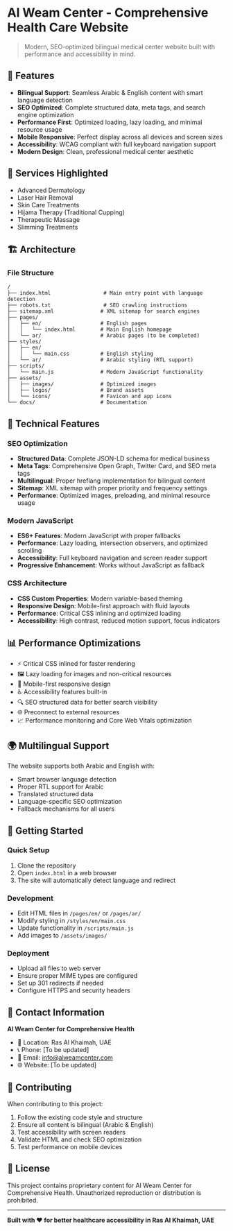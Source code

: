 # Al Weam Center - Comprehensive Health Care Website

> Modern, SEO-optimized bilingual medical center website built with performance and accessibility in mind.

## 🌟 Features

- **Bilingual Support**: Seamless Arabic & English content with smart language detection
- **SEO Optimized**: Complete structured data, meta tags, and search engine optimization
- **Performance First**: Optimized loading, lazy loading, and minimal resource usage  
- **Mobile Responsive**: Perfect display across all devices and screen sizes
- **Accessibility**: WCAG compliant with full keyboard navigation support
- **Modern Design**: Clean, professional medical center aesthetic

## 🚀 Services Highlighted

- Advanced Dermatology
- Laser Hair Removal  
- Skin Care Treatments
- Hijama Therapy (Traditional Cupping)
- Therapeutic Massage
- Slimming Treatments

## 🏗️ Architecture

### File Structure
```
/
├── index.html                 # Main entry point with language detection
├── robots.txt                 # SEO crawling instructions
├── sitemap.xml               # XML sitemap for search engines
├── pages/
│   ├── en/                   # English pages
│   │   └── index.html        # Main English homepage
│   └── ar/                   # Arabic pages (to be completed)
├── styles/
│   ├── en/
│   │   └── main.css          # English styling
│   └── ar/                   # Arabic styling (RTL support)
├── scripts/
│   └── main.js               # Modern JavaScript functionality
├── assets/
│   ├── images/               # Optimized images
│   ├── logos/                # Brand assets
│   └── icons/                # Favicon and app icons
└── docs/                     # Documentation
```

## 🔧 Technical Features

### SEO Optimization
- **Structured Data**: Complete JSON-LD schema for medical business
- **Meta Tags**: Comprehensive Open Graph, Twitter Card, and SEO meta tags
- **Multilingual**: Proper hreflang implementation for bilingual content
- **Sitemap**: XML sitemap with proper priority and frequency settings
- **Performance**: Optimized images, preloading, and minimal resource usage

### Modern JavaScript
- **ES6+ Features**: Modern JavaScript with proper fallbacks
- **Performance**: Lazy loading, intersection observers, and optimized scrolling
- **Accessibility**: Full keyboard navigation and screen reader support
- **Progressive Enhancement**: Works without JavaScript as fallback

### CSS Architecture
- **CSS Custom Properties**: Modern variable-based theming
- **Responsive Design**: Mobile-first approach with fluid layouts
- **Performance**: Critical CSS inlining and optimized loading
- **Accessibility**: High contrast, reduced motion support, focus indicators

## 📊 Performance Optimizations

- ⚡ Critical CSS inlined for faster rendering
- 🖼️ Lazy loading for images and non-critical resources
- 📱 Mobile-first responsive design
- ♿ Accessibility features built-in
- 🔍 SEO structured data for better search visibility
- 🌐 Preconnect to external resources
- 📈 Performance monitoring and Core Web Vitals optimization

## 🌍 Multilingual Support

The website supports both Arabic and English with:
- Smart browser language detection
- Proper RTL support for Arabic
- Translated structured data
- Language-specific SEO optimization
- Fallback mechanisms for all users

## 🚀 Getting Started

### Quick Setup
1. Clone the repository
2. Open `index.html` in a web browser
3. The site will automatically detect language and redirect

### Development
- Edit HTML files in `/pages/en/` or `/pages/ar/`
- Modify styling in `/styles/en/main.css`
- Update functionality in `/scripts/main.js`
- Add images to `/assets/images/`

### Deployment
- Upload all files to web server
- Ensure proper MIME types are configured
- Set up 301 redirects if needed
- Configure HTTPS and security headers

## 📧 Contact Information

**Al Weam Center for Comprehensive Health**
- 📍 Location: Ras Al Khaimah, UAE
- 📞 Phone: [To be updated]
- 📧 Email: info@alweamcenter.com
- 🌐 Website: [To be updated]

## 🤝 Contributing

When contributing to this project:

1. Follow the existing code style and structure
2. Ensure all content is bilingual (Arabic & English)
3. Test accessibility with screen readers
4. Validate HTML and check SEO optimization
5. Test performance on mobile devices

## 📄 License

This project contains proprietary content for Al Weam Center for Comprehensive Health. Unauthorized reproduction or distribution is prohibited.

---

**Built with ❤️ for better healthcare accessibility in Ras Al Khaimah, UAE**